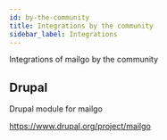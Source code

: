 ```yaml
---
id: by-the-community
title: Integrations by the community
sidebar_label: Integrations
---
```


Integrations of mailgo by the community

## Drupal

Drupal module for mailgo

<https://www.drupal.org/project/mailgo>
